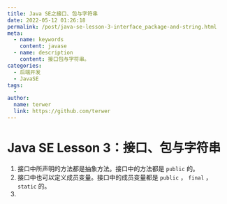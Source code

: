 ```yaml
---
title: Java SE之接口、包与字符串
date: 2022-05-12 01:26:18
permalink: /post/java-se-lesson-3-interface_package-and-string.html
meta:
  - name: keywords
    content: javase
  - name: description
    content: 接口包与字符串。
categories:
  - 后端开发
  - JavaSE
tags:
  - 
author: 
  name: terwer
  link: https://github.com/terwer
---
```


# Java SE Lesson 3：接口、包与字符串

1. 接口中所声明的方法都是抽象方法。接口中的方法都是 `public` 的。
2. 接口中也可以定义成员变量。接口中的成员变量都是 `public` ， `final` ， `static` 的。
2. 
